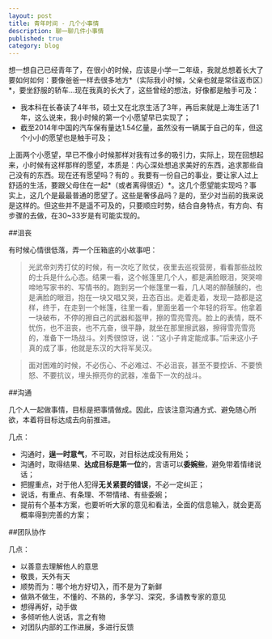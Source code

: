 ```yaml
---
layout: post
title: 青年时间 - 几个小事情
description: 聊一聊几件小事情
published: true
category: blog
---
```



想一想自己已经青年了，在很小的时候，应该是小学一二年级，我就总想着长大了要如何如何：要像爸爸一样去很多地方*（实际我小时候，父亲也就是常往返市区）*，要坐舒服的轿车...现在我真的长大了，这些曾经的想法，好像都是触手可及：

* 我本科在长春读了4年书，硕士又在北京生活了3年，再后来就是上海生活了1年，这么说来，我小时候的第一个小愿望早已实现了；
* 截至2014年中国的汽车保有量达1.54亿量，虽然没有一辆属于自己的车，但这个小小的愿望也是触手可及；

上面两个小愿望，早已不像小时候那样对我有过多的吸引力，实际上，现在回想起来，小时候有这样那样的愿望，本质是：内心深处想追求美好的东西，追求那些自己没有的东西。现在还有愿望吗？有的 。我要有一份自己的事业，要让家人过上舒适的生活，要跟父母住在一起*（或者离得很近）*。这几个愿望能实现吗？事实上，这几个是最最普通的愿望了。这些是奢侈品吗？是的，至少对当前的我来说是这样的。但这些并不是遥不可及的，只要顺应时势，结合自身特点，有方向、有步骤的去做，在30~33岁是有可能实现的。


##沮丧

有时候心情很低落，弄一个压箱底的小故事吧：

> 光武帝刘秀打仗的时候，有一次吃了败仗，夜里去巡视营房，看看那些战败的士兵是什么心态。结果一看，这个帐篷里几个人，都是满脸眼泪，哭哭啼啼地写家书的、写情书的。跑到另一个帐篷里一看，几人喝的醉醺醺的，也是满脸的眼泪，抱在一块又唱又哭，丑态百出。走着走着，发现一路都是这样，终于，在走到一个帐篷，往里一看，里面坐着一个年轻的将军。他拿着一块破布，不停的擦自己的武器和盔甲，擦的雪亮雪亮。脸上的表情，既不忧伤，也不沮丧，也不亢奋，很平静，就坐在那里擦武器，擦得雪亮雪亮的，准备下一场战斗。刘秀很惊讶，说：“这小子肯定能成事。”后来这小子真的成了事，他就是东汉的大将军吴汉。

> 面对困难的时候，不必伤心、不必难过、不必沮丧，甚至不要控诉、不要愤怒、不要抗议，埋头擦亮你的武器，准备下一次的战斗。


##沟通

几个人一起做事情，目标是把事情做成。因此，应该注意沟通方式、避免随心所欲，本着将目标达成去向前推进。

几点：

* 沟通时，**逞一时意气**，不可取，对目标达成没有用处；
* 沟通时，取得结果、**达成目标是第一位**的，言语可以**委婉些**，避免带着情绪说话；
* 把握重点，对于他人犯得**无关紧要的错误**，不必一定纠正；
* 说话，有重点、有条理、不带情绪、有些委婉；
* 提前有个基本方案，也要听听大家的意见和看法，全面的信息输入，就会更高概率得到完善的方案；


##团队协作


几点：

* 以善意去理解他人的意思
* 敬畏，天外有天
* 顺势而为：哪个地方好切入，而不是为了新鲜
* 做熟不做生，不懂的、不熟的，多学习、深究，多请教专家的意见
* 想得再好，动手做
* 多倾听他人说话，言之有物
* 对团队内部的工作进展，多进行反馈




































[NingG]:    http://ningg.github.com  "NingG"











